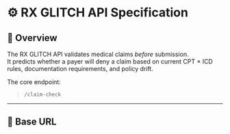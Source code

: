 # ⚙️ RX GLITCH API Specification

## 🧠 Overview
The RX GLITCH API validates medical claims *before* submission.  
It predicts whether a payer will deny a claim based on current CPT × ICD rules, documentation requirements, and policy drift.

The core endpoint:  
> `/claim-check`

---

## 🔌 Base URL
